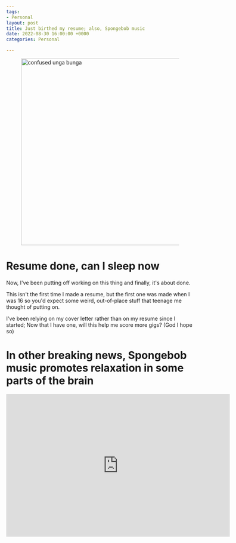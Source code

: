 ```yaml
---
tags:
- Personal
layout: post
title: Just birthed my resume; also, Spongebob music
date: 2022-08-30 16:00:00 +0000
categories: Personal

---
```

<figure><img src="https://cdn.discordapp.com/attachments/993410728088305734/1014279032566722570/unga.jpg" alt="confused unga bunga" style="width:500px;"> <figcaption></figcaption> </figure>

# Resume done, can I sleep now

Now, I've been putting off working on this thing and finally, it's about done.

This isn't the first time I made a resume, but the first one was made when I was 16 so you'd expect some weird, out-of-place stuff that teenage me thought of putting on.

I've been relying on my cover letter rather than on my resume since I started; Now that I have one, will this help me score more gigs? (God I hope so)

# In other breaking news, Spongebob music promotes relaxation in some parts of the brain

<iframe width="600" height="382" src="https://www.youtube.com/embed/dJJQTxiW0P8" title="Relaxing SpongeBob Jams for Sleeping/Studying" frameborder="0" allow="accelerometer; autoplay; clipboard-write; encrypted-media; gyroscope; picture-in-picture" allowfullscreen></iframe>